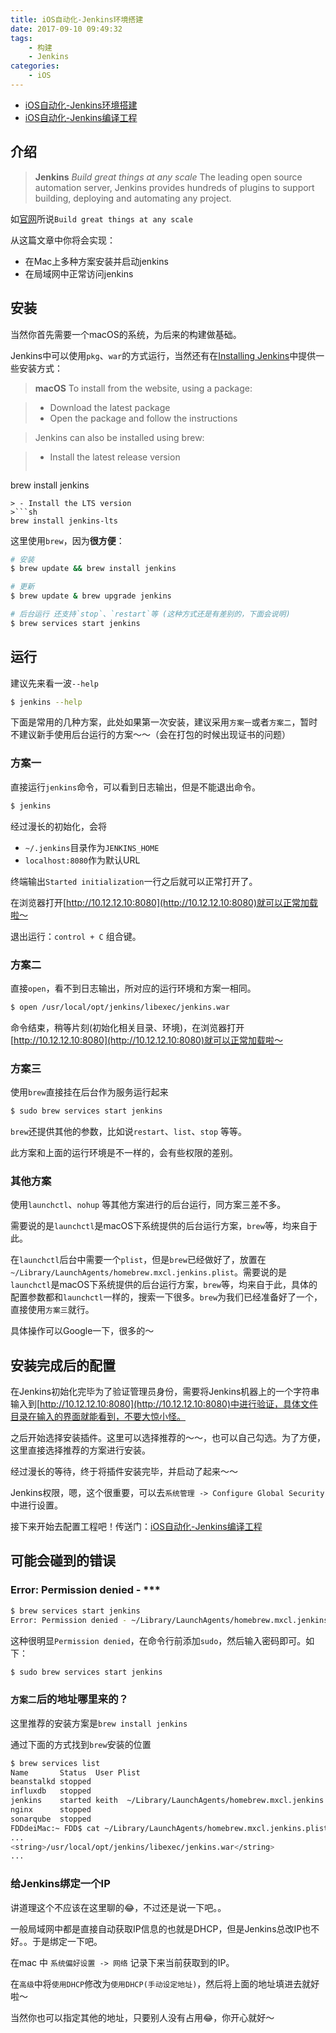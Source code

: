 ```yaml
---
title: iOS自动化-Jenkins环境搭建
date: 2017-09-10 09:49:32
tags:
    - 构建
    - Jenkins
categories:
    - iOS
---
```


- [iOS自动化-Jenkins环境搭建](../ios-automation-jenkins-configuration)
- [iOS自动化-Jenkins编译工程](../ios-automation-jenkins-build)

## 介绍

>  **Jenkins**
> *Build great things at any scale*
> The leading open source automation server, Jenkins provides hundreds of plugins to support building, deploying and automating any project.

如[官网](https://jenkins.io)所说`Build great things at any scale`

从这篇文章中你将会实现：

- 在Mac上多种方案安装并启动jenkins
- 在局域网中正常访问jenkins

<!--more-->

## 安装

当然你首先需要一个macOS的系统，为后来的构建做基础。

Jenkins中可以使用`pkg`、`war`的方式运行，当然还有在[Installing Jenkins](https://jenkins.io/doc/book/getting-started/installing/)中提供一些安装方式：

>  **macOS**
To install from the website, using a package:

> - Download the latest package
> - Open the package and follow the instructions

> Jenkins can also be installed using brew:

> - Install the latest release version
> ```sh
brew install jenkins
```
> - Install the LTS version
>```sh
brew install jenkins-lts
```

这里使用`brew`，因为**很方便**：
```sh
# 安装
$ brew update && brew install jenkins

# 更新
$ brew update & brew upgrade jenkins

# 后台运行 还支持`stop`、`restart`等 (这种方式还是有差别的，下面会说明)
$ brew services start jenkins
```

## 运行

建议先来看一波`--help`

```sh
$ jenkins --help
```

下面是常用的几种方案，此处如果第一次安装，建议采用`方案一`或者`方案二`，暂时不建议新手使用后台运行的方案～～（会在打包的时候出现证书的问题）

### 方案一

直接运行`jenkins`命令，可以看到日志输出，但是不能退出命令。

```sh
$ jenkins
```

经过漫长的初始化，会将

- `~/.jenkins`目录作为`JENKINS_HOME`
- `localhost:8080`作为默认URL

终端输出`Started initialization`一行之后就可以正常打开了。

在浏览器打开[http://10.12.12.10:8080](http://10.12.12.10:8080)就可以正常加载啦～

退出运行：`control + C` 组合键。

### 方案二

直接`open`，看不到日志输出，所对应的运行环境和方案一相同。

```sh
$ open /usr/local/opt/jenkins/libexec/jenkins.war
```

命令结束，稍等片刻(初始化相关目录、环境)，在浏览器打开[http://10.12.12.10:8080](http://10.12.12.10:8080)就可以正常加载啦～

### 方案三

使用`brew`直接挂在后台作为服务运行起来

```sh
$ sudo brew services start jenkins
```

`brew`还提供其他的参数，比如说`restart`、`list`、`stop` 等等。

此方案和上面的运行环境是不一样的，会有些权限的差别。

### 其他方案

使用`launchctl`、`nohup` 等其他方案进行的后台运行，同方案三差不多。

需要说的是`launchctl`是macOS下系统提供的后台运行方案，`brew`等，均来自于此。

在`launchctl`后台中需要一个`plist`，但是`brew`已经做好了，放置在`~/Library/LaunchAgents/homebrew.mxcl.jenkins.plist`。需要说的是`launchctl`是macOS下系统提供的后台运行方案，`brew`等，均来自于此，具体的配置参数都和`launchctl`一样的，搜索一下很多。`brew`为我们已经准备好了一个，直接使用`方案三`就行。

具体操作可以Google一下，很多的～

## 安装完成后的配置

在Jenkins初始化完毕为了验证管理员身份，需要将Jenkins机器上的一个字符串输入到[http://10.12.12.10:8080](http://10.12.12.10:8080)中进行验证，具体文件目录在输入的界面就能看到，不要大惊小怪。

之后开始选择安装插件。这里可以选择推荐的～～，也可以自己勾选。为了方便，这里直接选择推荐的方案进行安装。

经过漫长的等待，终于将插件安装完毕，并启动了起来～～

Jenkins权限，嗯，这个很重要，可以去`系统管理 -> Configure Global Security`  中进行设置。

接下来开始去配置工程吧！传送门：[iOS自动化-Jenkins编译工程](../ios-automation-jenkins-build)

## 可能会碰到的错误

### Error: Permission denied - ***

```sh
$ brew services start jenkins
Error: Permission denied - ~/Library/LaunchAgents/homebrew.mxcl.jenkins.plist
```
这种很明显`Permission denied`，在命令行前添加`sudo`，然后输入密码即可。如下：

```sh
$ sudo brew services start jenkins
```

### `方案二`后的地址哪里来的？

这里推荐的安装方案是`brew install jenkins`

通过下面的方式找到`brew`安装的位置

```sh
$ brew services list
Name       Status  User Plist
beanstalkd stopped
influxdb   stopped
jenkins    started keith  ~/Library/LaunchAgents/homebrew.mxcl.jenkins.plist
nginx      stopped
sonarqube  stopped
FDDdeiMac:~ FDD$ cat ~/Library/LaunchAgents/homebrew.mxcl.jenkins.plist
...
<string>/usr/local/opt/jenkins/libexec/jenkins.war</string>
...
```

### 给Jenkins绑定一个IP

讲道理这个不应该在这里聊的😂，不过还是说一下吧。。

一般局域网中都是直接自动获取IP信息的也就是DHCP，但是Jenkins总改IP也不好。。于是绑定一下吧。

在mac 中 `系统偏好设置 -> 网络` 记录下来当前获取到的IP。

在`高级`中将`使用DHCP`修改为`使用DHCP(手动设定地址)`，然后将上面的地址填进去就好啦～

当然你也可以指定其他的地址，只要别人没有占用😂，你开心就好～
